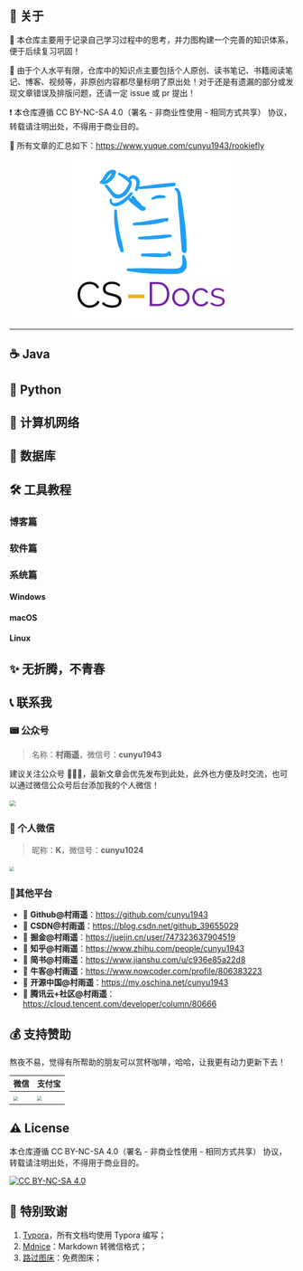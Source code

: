 ## 📢 关于

💯 本仓库主要用于记录自己学习过程中的思考，并力图构建一个完善的知识体系，便于后续复习巩固！

🙏 由于个人水平有限，仓库中的知识点主要包括个人原创、读书笔记、书籍阅读笔记、博客、视频等，非原创内容都尽量标明了原出处！对于还是有遗漏的部分或发现文章错误及排版问题，还请一定 issue 或 pr 提出！

❗ 本仓库遵循 CC BY-NC-SA 4.0（署名 - 非商业性使用 - 相同方式共享） 协议，转载请注明出处，不得用于商业目的。



💖 所有文章的汇总如下：https://www.yuque.com/cunyu1943/rookiefly



<div align="center"><img src ="cs-docs.png"></div>

---

## ☕ Java

## 🐍 Python

## 📶 计算机网络

## 💽 数据库

## 🛠 工具教程

### 博客篇

### 软件篇

### 系统篇

#### Windows

#### macOS

#### Linux

## ✨ 无折腾，不青春





## 📞 联系我

### 📟 公众号

>   名称：**村雨遥**，微信号：**cunyu1943**

建议关注公众号 🤝🤝🤝，最新文章会优先发布到此处，此外也方便及时交流，也可以通过微信公众号后台添加我的个人微信！

<img src="https://gitee.com/cunyu1943/images/raw/master/ImgsUbuntu/20200510234310.png" width="800px" style="zoom: 67%;" ></img>

###   💬 个人微信

>   昵称：**K**，微信号：**cunyu1024**

<img src="wechat.gif" style="zoom:50%;" />

###  🍟其他平台

-   📌 **Github@村雨遥**：https://github.com/cunyu1943
-   📌 **CSDN@村雨遥**：https://blog.csdn.net/github_39655029
-   📌 **掘金@村雨遥**：https://juejin.cn/user/747323637904519
-   📌 **知乎@村雨遥**：https://www.zhihu.com/people/cunyu1943
-   📌 **简书@村雨遥**：https://www.jianshu.com/u/c936e85a22d8
-   📌 **牛客@村雨遥**：https://www.nowcoder.com/profile/806383223
-   📌 **开源中国@村雨遥**：https://my.oschina.net/cunyu1943
-   📌 **腾讯云+社区@村雨遥**：https://cloud.tencent.com/developer/column/80666



## 💰 支持赞助

熬夜不易，觉得有所帮助的朋友可以赏杯咖啡，哈哈，让我更有动力更新下去！

| 微信                                                         | 支付宝                                                       |
| ------------------------------------------------------------ | ------------------------------------------------------------ |
| <img src="https://s1.ax1x.com/2020/07/08/UZflJH.png" width="300px" style="zoom:50%;" ></img> | <img src="https://s1.ax1x.com/2020/07/08/UZf1Wd.png" width="300px" style="zoom:50%;" ></img> |

## ⚠ License

本仓库遵循 CC BY-NC-SA 4.0（署名 - 非商业性使用 - 相同方式共享） 协议，转载请注明出处，不得用于商业目的。

[![CC BY-NC-SA 4.0](https://i.creativecommons.org/l/by-nc-sa/4.0/88x31.png)](https://github.com/cunyu1943/zero2hero/blob/main/LICENSE)

## 🍋 特别致谢

1.  [Typora](https://typora.io/)，所有文档均使用 Typora 编写；
2.  [Mdnice](https://www.mdnice.com/)：Markdown 转微信格式；
3.  [路过图床](https://imgchr.com/)：免费图床；